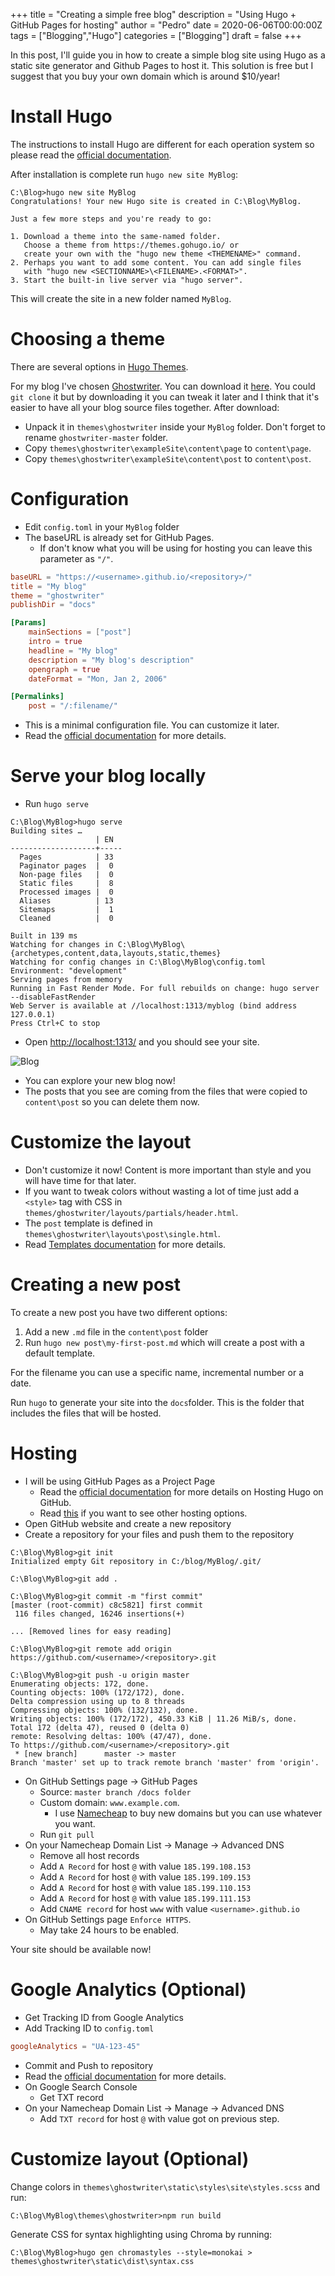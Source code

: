+++
title = "Creating a simple free blog"
description = "Using Hugo + GitHub Pages for hosting"
author = "Pedro"
date = 2020-06-06T00:00:00Z
tags = ["Blogging","Hugo"]
categories = ["Blogging"]
draft = false
+++

In this post, I'll guide you in how to create a simple blog site using Hugo as a static site generator and Github Pages to host it. This solution is free but I suggest that you buy your own domain which is around $10/year!

# Install Hugo

The instructions to install Hugo are different for each operation system so please read the [official documentation](https://gohugo.io/getting-started/installing).

After installation is complete run `hugo new site MyBlog`:
```batchfile
C:\Blog>hugo new site MyBlog
Congratulations! Your new Hugo site is created in C:\Blog\MyBlog.

Just a few more steps and you're ready to go:

1. Download a theme into the same-named folder.
   Choose a theme from https://themes.gohugo.io/ or
   create your own with the "hugo new theme <THEMENAME>" command.
2. Perhaps you want to add some content. You can add single files
   with "hugo new <SECTIONNAME>\<FILENAME>.<FORMAT>".
3. Start the built-in live server via "hugo server".
```
This will create the site in a new folder named `MyBlog`.

# Choosing a theme

There are several options in [Hugo Themes](https://themes.gohugo.io/).

For my blog I've chosen [Ghostwriter](https://themes.gohugo.io/ghostwriter/). You can download it [here](https://github.com/jbub/ghostwriter/archive/master.zip). You could `git clone` it but by downloading it you can tweak it later and I think that it's easier to have all your blog source files together. After download:
* Unpack it in `themes\ghostwriter` inside your `MyBlog` folder. Don't forget to rename `ghostwriter-master` folder.
* Copy `themes\ghostwriter\exampleSite\content\page` to `content\page`.
* Copy `themes\ghostwriter\exampleSite\content\post` to `content\post`.

# Configuration

* Edit `config.toml` in your `MyBlog` folder
* The baseURL is already set for GitHub Pages. 
  * If don't know what you will be using for hosting you can leave this parameter as `"/"`.

```toml
baseURL = "https://<username>.github.io/<repository>/"
title = "My blog"
theme = "ghostwriter"
publishDir = "docs"

[Params]
    mainSections = ["post"]
    intro = true
    headline = "My blog"
    description = "My blog's description"
    opengraph = true
    dateFormat = "Mon, Jan 2, 2006"

[Permalinks]
    post = "/:filename/"
```

* This is a minimal configuration file. You can customize it later.
* Read the [official documentation](https://github.com/jbub/ghostwriter) for more details.

# Serve your blog locally
* Run `hugo serve`
```batchfile
C:\Blog\MyBlog>hugo serve
Building sites …
                   | EN
-------------------+-----
  Pages            | 33
  Paginator pages  |  0
  Non-page files   |  0
  Static files     |  8
  Processed images |  0
  Aliases          | 13
  Sitemaps         |  1
  Cleaned          |  0

Built in 139 ms
Watching for changes in C:\Blog\MyBlog\{archetypes,content,data,layouts,static,themes}
Watching for config changes in C:\Blog\MyBlog\config.toml
Environment: "development"
Serving pages from memory
Running in Fast Render Mode. For full rebuilds on change: hugo server --disableFastRender
Web Server is available at //localhost:1313/myblog (bind address 127.0.0.1)
Press Ctrl+C to stop
```
* Open [http://localhost:1313/](http://localhost:1313/myblog) and you should see your site.

![Blog](/img/blog.png)

* You can explore your new blog now!
* The posts that you see are coming from the files that were copied to `content\post` so you can delete them now.

# Customize the layout
  * Don't customize it now! Content is more important than style and you will have time for that later.
  * If you want to tweak colors without wasting a lot of time just add a `<style>` tag with CSS in `themes/ghostwriter/layouts/partials/header.html`.
  * The `post` template is defined in `themes\ghostwriter\layouts\post\single.html`.
  * Read [Templates documentation](https://gohugo.io/templates/) for more details.

# Creating a new post
To create a new post you have two different options: 
  1. Add a new `.md` file in the `content\post` folder
  2. Run `hugo new post\my-first-post.md` which will create a post with a default template.

For the filename you can use a specific name, incremental number or a date.

Run `hugo` to generate your site into the `docs`folder. This is the folder that includes the files that will be hosted.

# Hosting
* I will be using GitHub Pages as a Project Page
  * Read the [official documentation](https://gohugo.io/hosting-and-deployment/hosting-on-github/) for more details on Hosting Hugo on GitHub.
  * Read [this](https://gohugo.io/hosting-and-deployment/) if you want to see other hosting options.
* Open GitHub website and create a new repository
* Create a repository for your files and push them to the repository
```batchfile
C:\Blog\MyBlog>git init
Initialized empty Git repository in C:/blog/MyBlog/.git/

C:\Blog\MyBlog>git add .

C:\Blog\MyBlog>git commit -m "first commit"
[master (root-commit) c8c5821] first commit
 116 files changed, 16246 insertions(+)

... [Removed lines for easy reading]

C:\Blog\MyBlog>git remote add origin https://github.com/<username>/<repository>.git

C:\Blog\MyBlog>git push -u origin master
Enumerating objects: 172, done.
Counting objects: 100% (172/172), done.
Delta compression using up to 8 threads
Compressing objects: 100% (132/132), done.
Writing objects: 100% (172/172), 450.33 KiB | 11.26 MiB/s, done.
Total 172 (delta 47), reused 0 (delta 0)
remote: Resolving deltas: 100% (47/47), done.
To https://github.com/<username>/<repository>.git
 * [new branch]      master -> master
Branch 'master' set up to track remote branch 'master' from 'origin'.
```
* On GitHub Settings page → GitHub Pages
  * Source: `master branch /docs folder`
  * Custom domain: `www.example.com`. 
    * I use [Namecheap](https://www.namecheap.com/) to buy new domains but you can use whatever you want.
  * Run `git pull`
* On your Namecheap Domain List → Manage → Advanced DNS
  * Remove all host records
  * Add `A Record` for host `@` with value `185.199.108.153`
  * Add `A Record` for host `@` with value `185.199.109.153`
  * Add `A Record` for host `@` with value `185.199.110.153`
  * Add `A Record` for host `@` with value `185.199.111.153`
  * Add `CNAME record` for host `www` with value `<username>.github.io`
* On GitHub Settings page `Enforce HTTPS`. 
  * May take 24 hours to be enabled.

Your site should be available now!

# Google Analytics (Optional)
* Get Tracking ID from Google Analytics
* Add Tracking ID to `config.toml`
```toml
googleAnalytics = "UA-123-45"
```
* Commit and Push to repository
* Read the [official documentation](https://gohugo.io/templates/internal/) for more details.
* On Google Search Console
  * Get TXT record
* On your Namecheap Domain List → Manage → Advanced DNS
  * Add `TXT record` for host `@` with value got on previous step.

# Customize layout (Optional)
Change colors in `themes\ghostwriter\static\styles\site\styles.scss` and run:
```batchfile
C:\Blog\MyBlog\themes\ghostwriter>npm run build
```


Generate CSS for syntax highlighting using Chroma by running: 
```batchfile
C:\Blog\MyBlog>hugo gen chromastyles --style=monokai > themes\ghostwriter\static\dist\syntax.css
```
